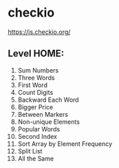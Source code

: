 # checkio

https://js.checkio.org/


Level HOME:
---
1) Sum Numbers
2) Three Words
3) First Word
4) Count Digits
5) Backward Each Word
6) Bigger Price
7) Between Markers
8) Non-unique Elements
9) Popular Words
10) Second Index
11) Sort Array by Element Frequency
12) Split List
13) All the Same